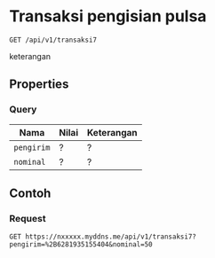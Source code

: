 # Transaksi pengisian pulsa
```http
GET /api/v1/transaksi7
```
keterangan
## Properties
### Query
Nama  | Nilai | Keterangan
--- | --- | ---
<code>pengirim</code> | ? | ?
<code>nominal</code> | ? | ?

## Contoh

### Request
```http
GET https://nxxxxx.myddns.me/api/v1/transaksi7?pengirim=%2B6281935155404&nominal=50
```
